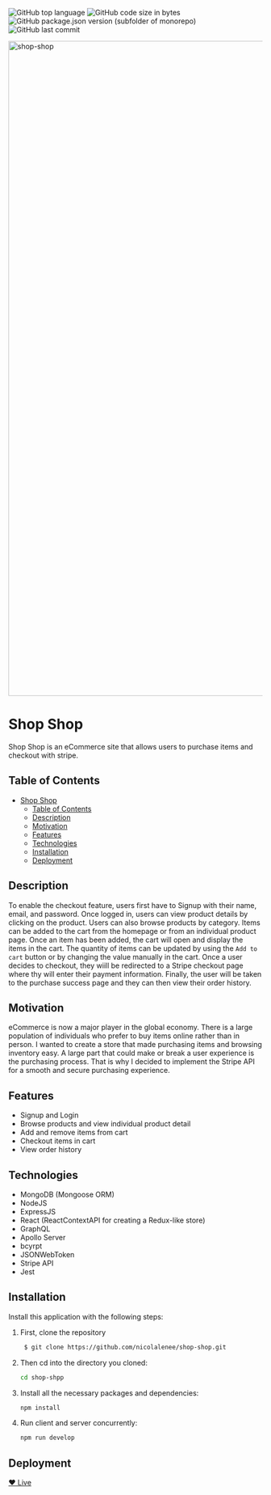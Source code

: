 ![GitHub top language](https://img.shields.io/github/languages/top/nicolalenee/shop-shop)
![GitHub code size in bytes](https://img.shields.io/github/languages/code-size/nicolalenee/shop-shop)
![GitHub package.json version (subfolder of monorepo)](https://img.shields.io/github/package-json/v/nicolalenee/shop-shop?filename=package.json)
![GitHub last commit](https://img.shields.io/github/last-commit/nicolalenee/shop-shop)

<img width="1296" alt="shop-shop" src="https://user-images.githubusercontent.com/86696492/215543214-64aa6b7c-0442-4b4e-b35c-56031426f5d0.png"/>

# Shop Shop

Shop Shop is an eCommerce site that allows users to purchase items and checkout with stripe.

## Table of Contents

- [Shop Shop](#shop-shop)
  - [Table of Contents](#table-of-contents)
  - [Description](#description)
  - [Motivation](#motivation)
  - [Features](#features)
  - [Technologies](#technologies)
  - [Installation](#installation)
  - [Deployment](#deployment)

## Description

To enable the checkout feature, users first have to Signup with their name, email, and password. Once logged in, users can view product details by clicking on the product. Users can also browse products by category. Items can be added to the cart from the homepage or from an individual product page. Once an item has been added, the cart will open and display the items in the cart. The quantity of items can be updated by using the `Add to cart` button or by changing the value manually in the cart. Once a user decides to checkout, they wiill be redirected to a Stripe checkout page where thy will enter their payment information. Finally, the user will be taken to the purchase success page and they can then view their order history.

## Motivation

eCommerce is now a major player in the global economy. There is a large population of individuals who prefer to buy items online rather than in person. I wanted to create a store that made purchasing items and browsing inventory easy. A large part that could make or break a user experience is the purchasing process. That is why I decided to implement the Stripe API for a smooth and secure purchasing experience.

## Features

- Signup and Login
- Browse products and view individual product detail
- Add and remove items from cart
- Checkout items in cart
- View order history

## Technologies

- MongoDB (Mongoose ORM)
- NodeJS
- ExpressJS
- React (ReactContextAPI for creating a Redux-like store)
- GraphQL
- Apollo Server
- bcyrpt
- JSONWebToken
- Stripe API
- Jest

## Installation

Install this application with the following steps:

1. First, clone the repository
   ```bash
    $ git clone https://github.com/nicolalenee/shop-shop.git
   ```
2. Then cd into the directory you cloned:
   ```bash
   cd shop-shpp
   ```
3. Install all the necessary packages and dependencies:
   ```bash
   npm install
   ```
4. Run client and server concurrently:
   ```bash
   npm run develop
   ```

## Deployment

[♥️ Live](https://shop-shop-nm.onrender.com)
